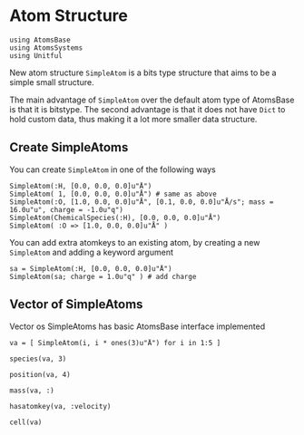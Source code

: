 # Atom Structure

```@setup atom
using AtomsBase
using AtomsSystems
using Unitful
```

New atom structure `SimpleAtom` is a bits type structure that aims to be a simple small structure.

The main advantage of `SimpleAtom` over the default atom type of AtomsBase is that it is bitstype.
The second advantage is that it does not have `Dict` to hold custom data, thus making it a lot more smaller data structure.  


## Create SimpleAtoms

You can create `SimpleAtom` in one of the following ways


```@repl atom
SimpleAtom(:H, [0.0, 0.0, 0.0]u"Å")
SimpleAtom( 1, [0.0, 0.0, 0.0]u"Å") # same as above
SimpleAtom(:O, [1.0, 0.0, 0.0]u"Å", [0.1, 0.0, 0.0]u"Å/s"; mass = 16.0u"u", charge = -1.0u"q")
SimpleAtom(ChemicalSpecies(:H), [0.0, 0.0, 0.0]u"Å")
SimpleAtom( :O => [1.0, 0.0, 0.0]u"Å" )
```

You can add extra atomkeys to an existing atom, by creating a new `SimpleAtom` and adding a keyword argument

```@repel atom
sa = SimpleAtom(:H, [0.0, 0.0, 0.0]u"Å")
SimpleAtom(sa; charge = 1.0u"q" ) # add charge
```


## Vector of SimpleAtoms

Vector os SimpleAtoms has basic AtomsBase interface implemented

```@repl atom
va = [ SimpleAtom(i, i * ones(3)u"Å") for i in 1:5 ]

species(va, 3)

position(va, 4)

mass(va, :)

hasatomkey(va, :velocity)

cell(va)
```